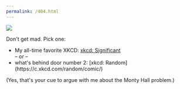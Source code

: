 ```yaml
---
permalink: /404.html
---
```


<img src="https://imgs.xkcd.com/comics/not_available.png">

  <p>Don't get mad. Pick one:</p>

  <ul>
  <li>My all-time favorite XKCD:  <a href="https://xkcd.com/882/">xkcd: Significant</a></li>
  – or –
  <li>what's behind door number 2: [xkcd: Random](https://c.xkcd.com/random/comic/)</li>
  </ul>
  
  (Yes, that's your cue to argue with me about the Monty Hall problem.)
